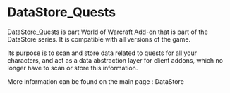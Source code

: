 # DataStore_Quests

DataStore_Quests is part World of Warcraft Add-on that is part of the DataStore series.
It is compatible with all versions of the game.

Its purpose is to scan and store data related to quests for all your characters, and act as a data abstraction layer for client addons, which no longer have to scan or store this information.

More information can be found on the main page : DataStore
